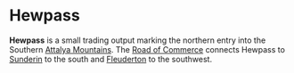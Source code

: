 # Hewpass

**Hewpass** is a small trading output marking the northern entry into the Southern [Attalya Mountains](../../../ch-4-esterfell-gazetteer/esterfell/lenya/attalya-mountains/). The [Road of Commerce](road-of-commerce.md) connects Hewpass to [Sunderin](sunderin.md) to the south and [Fleuderton](fleuderton/) to the southwest.
